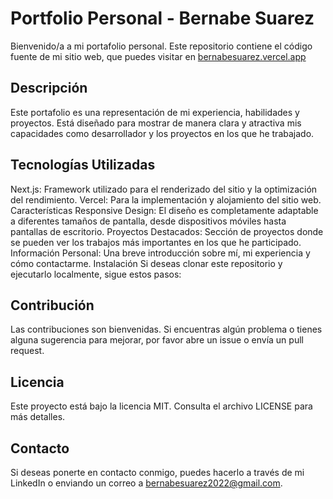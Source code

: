 # Portfolio Personal - Bernabe Suarez
Bienvenido/a a mi portafolio personal. Este repositorio contiene el código fuente de mi sitio web, que puedes visitar en [bernabesuarez.vercel.app](bernabesuarez.vercel.app)

## Descripción
Este portafolio es una representación de mi experiencia, habilidades y proyectos. Está diseñado para mostrar de manera clara y atractiva mis capacidades como desarrollador y los proyectos en los que he trabajado.

## Tecnologías Utilizadas

Next.js: Framework utilizado para el renderizado del sitio y la optimización del rendimiento.
Vercel: Para la implementación y alojamiento del sitio web.
Características
Responsive Design: El diseño es completamente adaptable a diferentes tamaños de pantalla, desde dispositivos móviles hasta pantallas de escritorio.
Proyectos Destacados: Sección de proyectos donde se pueden ver los trabajos más importantes en los que he participado.
Información Personal: Una breve introducción sobre mí, mi experiencia y cómo contactarme.
Instalación
Si deseas clonar este repositorio y ejecutarlo localmente, sigue estos pasos:


## Contribución
Las contribuciones son bienvenidas. Si encuentras algún problema o tienes alguna sugerencia para mejorar, por favor abre un issue o envía un pull request.

## Licencia
Este proyecto está bajo la licencia MIT. Consulta el archivo LICENSE para más detalles.

## Contacto
Si deseas ponerte en contacto conmigo, puedes hacerlo a través de mi LinkedIn o enviando un correo a bernabesuarez2022@gmail.com.

